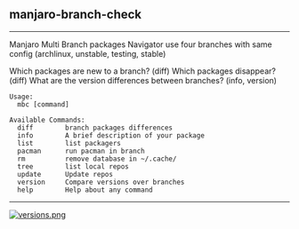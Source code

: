 ## manjaro-branch-check

---


Manjaro Multi Branch packages Navigator
use four branches with same config (archlinux, unstable, testing, stable)

Which packages are new to a branch? (diff)
Which packages disappear? (diff)
What are the version differences between branches? (info, version)

```
Usage:
  mbc [command]

Available Commands:
  diff        branch packages differences
  info        A brief description of your package
  list        list packagers
  pacman      run pacman in branch
  rm          remove database in ~/.cache/
  tree        list local repos
  update      Update repos
  version     Compare versions over branches
  help        Help about any command
```

---

[![versions.png](https://i.postimg.cc/8Cbv88SX/versions.png)](https://postimg.cc/SXJR8vjc)

